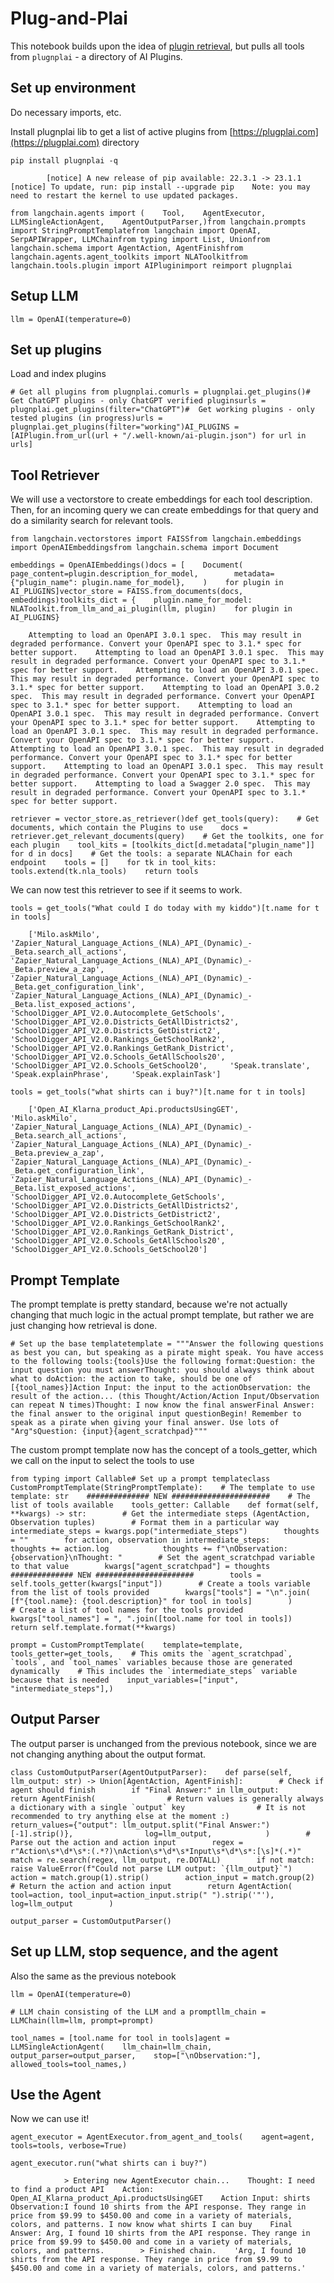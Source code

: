 Plug-and-Plai
=============

This notebook builds upon the idea of [plugin retrieval](/docs/use_cases/agents/custom_agent_with_plugin_retrieval.html), but pulls all tools from `plugnplai` - a directory of AI Plugins.

Set up environment[​](#set-up-environment "Direct link to Set up environment")
------------------------------------------------------------------------------

Do necessary imports, etc.

Install plugnplai lib to get a list of active plugins from [https://plugplai.com](https://plugplai.com) directory

    pip install plugnplai -q

            [notice] A new release of pip available: 22.3.1 -> 23.1.1    [notice] To update, run: pip install --upgrade pip    Note: you may need to restart the kernel to use updated packages.

    from langchain.agents import (    Tool,    AgentExecutor,    LLMSingleActionAgent,    AgentOutputParser,)from langchain.prompts import StringPromptTemplatefrom langchain import OpenAI, SerpAPIWrapper, LLMChainfrom typing import List, Unionfrom langchain.schema import AgentAction, AgentFinishfrom langchain.agents.agent_toolkits import NLAToolkitfrom langchain.tools.plugin import AIPluginimport reimport plugnplai

Setup LLM[​](#setup-llm "Direct link to Setup LLM")
---------------------------------------------------

    llm = OpenAI(temperature=0)

Set up plugins[​](#set-up-plugins "Direct link to Set up plugins")
------------------------------------------------------------------

Load and index plugins

    # Get all plugins from plugnplai.comurls = plugnplai.get_plugins()#  Get ChatGPT plugins - only ChatGPT verified pluginsurls = plugnplai.get_plugins(filter="ChatGPT")#  Get working plugins - only tested plugins (in progress)urls = plugnplai.get_plugins(filter="working")AI_PLUGINS = [AIPlugin.from_url(url + "/.well-known/ai-plugin.json") for url in urls]

Tool Retriever[​](#tool-retriever "Direct link to Tool Retriever")
------------------------------------------------------------------

We will use a vectorstore to create embeddings for each tool description. Then, for an incoming query we can create embeddings for that query and do a similarity search for relevant tools.

    from langchain.vectorstores import FAISSfrom langchain.embeddings import OpenAIEmbeddingsfrom langchain.schema import Document

    embeddings = OpenAIEmbeddings()docs = [    Document(        page_content=plugin.description_for_model,        metadata={"plugin_name": plugin.name_for_model},    )    for plugin in AI_PLUGINS]vector_store = FAISS.from_documents(docs, embeddings)toolkits_dict = {    plugin.name_for_model: NLAToolkit.from_llm_and_ai_plugin(llm, plugin)    for plugin in AI_PLUGINS}

        Attempting to load an OpenAPI 3.0.1 spec.  This may result in degraded performance. Convert your OpenAPI spec to 3.1.* spec for better support.    Attempting to load an OpenAPI 3.0.1 spec.  This may result in degraded performance. Convert your OpenAPI spec to 3.1.* spec for better support.    Attempting to load an OpenAPI 3.0.1 spec.  This may result in degraded performance. Convert your OpenAPI spec to 3.1.* spec for better support.    Attempting to load an OpenAPI 3.0.2 spec.  This may result in degraded performance. Convert your OpenAPI spec to 3.1.* spec for better support.    Attempting to load an OpenAPI 3.0.1 spec.  This may result in degraded performance. Convert your OpenAPI spec to 3.1.* spec for better support.    Attempting to load an OpenAPI 3.0.1 spec.  This may result in degraded performance. Convert your OpenAPI spec to 3.1.* spec for better support.    Attempting to load an OpenAPI 3.0.1 spec.  This may result in degraded performance. Convert your OpenAPI spec to 3.1.* spec for better support.    Attempting to load an OpenAPI 3.0.1 spec.  This may result in degraded performance. Convert your OpenAPI spec to 3.1.* spec for better support.    Attempting to load a Swagger 2.0 spec.  This may result in degraded performance. Convert your OpenAPI spec to 3.1.* spec for better support.

    retriever = vector_store.as_retriever()def get_tools(query):    # Get documents, which contain the Plugins to use    docs = retriever.get_relevant_documents(query)    # Get the toolkits, one for each plugin    tool_kits = [toolkits_dict[d.metadata["plugin_name"]] for d in docs]    # Get the tools: a separate NLAChain for each endpoint    tools = []    for tk in tool_kits:        tools.extend(tk.nla_tools)    return tools

We can now test this retriever to see if it seems to work.

    tools = get_tools("What could I do today with my kiddo")[t.name for t in tools]

        ['Milo.askMilo',     'Zapier_Natural_Language_Actions_(NLA)_API_(Dynamic)_-_Beta.search_all_actions',     'Zapier_Natural_Language_Actions_(NLA)_API_(Dynamic)_-_Beta.preview_a_zap',     'Zapier_Natural_Language_Actions_(NLA)_API_(Dynamic)_-_Beta.get_configuration_link',     'Zapier_Natural_Language_Actions_(NLA)_API_(Dynamic)_-_Beta.list_exposed_actions',     'SchoolDigger_API_V2.0.Autocomplete_GetSchools',     'SchoolDigger_API_V2.0.Districts_GetAllDistricts2',     'SchoolDigger_API_V2.0.Districts_GetDistrict2',     'SchoolDigger_API_V2.0.Rankings_GetSchoolRank2',     'SchoolDigger_API_V2.0.Rankings_GetRank_District',     'SchoolDigger_API_V2.0.Schools_GetAllSchools20',     'SchoolDigger_API_V2.0.Schools_GetSchool20',     'Speak.translate',     'Speak.explainPhrase',     'Speak.explainTask']

    tools = get_tools("what shirts can i buy?")[t.name for t in tools]

        ['Open_AI_Klarna_product_Api.productsUsingGET',     'Milo.askMilo',     'Zapier_Natural_Language_Actions_(NLA)_API_(Dynamic)_-_Beta.search_all_actions',     'Zapier_Natural_Language_Actions_(NLA)_API_(Dynamic)_-_Beta.preview_a_zap',     'Zapier_Natural_Language_Actions_(NLA)_API_(Dynamic)_-_Beta.get_configuration_link',     'Zapier_Natural_Language_Actions_(NLA)_API_(Dynamic)_-_Beta.list_exposed_actions',     'SchoolDigger_API_V2.0.Autocomplete_GetSchools',     'SchoolDigger_API_V2.0.Districts_GetAllDistricts2',     'SchoolDigger_API_V2.0.Districts_GetDistrict2',     'SchoolDigger_API_V2.0.Rankings_GetSchoolRank2',     'SchoolDigger_API_V2.0.Rankings_GetRank_District',     'SchoolDigger_API_V2.0.Schools_GetAllSchools20',     'SchoolDigger_API_V2.0.Schools_GetSchool20']

Prompt Template[​](#prompt-template "Direct link to Prompt Template")
---------------------------------------------------------------------

The prompt template is pretty standard, because we're not actually changing that much logic in the actual prompt template, but rather we are just changing how retrieval is done.

    # Set up the base templatetemplate = """Answer the following questions as best you can, but speaking as a pirate might speak. You have access to the following tools:{tools}Use the following format:Question: the input question you must answerThought: you should always think about what to doAction: the action to take, should be one of [{tool_names}]Action Input: the input to the actionObservation: the result of the action... (this Thought/Action/Action Input/Observation can repeat N times)Thought: I now know the final answerFinal Answer: the final answer to the original input questionBegin! Remember to speak as a pirate when giving your final answer. Use lots of "Arg"sQuestion: {input}{agent_scratchpad}"""

The custom prompt template now has the concept of a tools\_getter, which we call on the input to select the tools to use

    from typing import Callable# Set up a prompt templateclass CustomPromptTemplate(StringPromptTemplate):    # The template to use    template: str    ############## NEW ######################    # The list of tools available    tools_getter: Callable    def format(self, **kwargs) -> str:        # Get the intermediate steps (AgentAction, Observation tuples)        # Format them in a particular way        intermediate_steps = kwargs.pop("intermediate_steps")        thoughts = ""        for action, observation in intermediate_steps:            thoughts += action.log            thoughts += f"\nObservation: {observation}\nThought: "        # Set the agent_scratchpad variable to that value        kwargs["agent_scratchpad"] = thoughts        ############## NEW ######################        tools = self.tools_getter(kwargs["input"])        # Create a tools variable from the list of tools provided        kwargs["tools"] = "\n".join(            [f"{tool.name}: {tool.description}" for tool in tools]        )        # Create a list of tool names for the tools provided        kwargs["tool_names"] = ", ".join([tool.name for tool in tools])        return self.template.format(**kwargs)

    prompt = CustomPromptTemplate(    template=template,    tools_getter=get_tools,    # This omits the `agent_scratchpad`, `tools`, and `tool_names` variables because those are generated dynamically    # This includes the `intermediate_steps` variable because that is needed    input_variables=["input", "intermediate_steps"],)

Output Parser[​](#output-parser "Direct link to Output Parser")
---------------------------------------------------------------

The output parser is unchanged from the previous notebook, since we are not changing anything about the output format.

    class CustomOutputParser(AgentOutputParser):    def parse(self, llm_output: str) -> Union[AgentAction, AgentFinish]:        # Check if agent should finish        if "Final Answer:" in llm_output:            return AgentFinish(                # Return values is generally always a dictionary with a single `output` key                # It is not recommended to try anything else at the moment :)                return_values={"output": llm_output.split("Final Answer:")[-1].strip()},                log=llm_output,            )        # Parse out the action and action input        regex = r"Action\s*\d*\s*:(.*?)\nAction\s*\d*\s*Input\s*\d*\s*:[\s]*(.*)"        match = re.search(regex, llm_output, re.DOTALL)        if not match:            raise ValueError(f"Could not parse LLM output: `{llm_output}`")        action = match.group(1).strip()        action_input = match.group(2)        # Return the action and action input        return AgentAction(            tool=action, tool_input=action_input.strip(" ").strip('"'), log=llm_output        )

    output_parser = CustomOutputParser()

Set up LLM, stop sequence, and the agent[​](#set-up-llm-stop-sequence-and-the-agent "Direct link to Set up LLM, stop sequence, and the agent")
----------------------------------------------------------------------------------------------------------------------------------------------

Also the same as the previous notebook

    llm = OpenAI(temperature=0)

    # LLM chain consisting of the LLM and a promptllm_chain = LLMChain(llm=llm, prompt=prompt)

    tool_names = [tool.name for tool in tools]agent = LLMSingleActionAgent(    llm_chain=llm_chain,    output_parser=output_parser,    stop=["\nObservation:"],    allowed_tools=tool_names,)

Use the Agent[​](#use-the-agent "Direct link to Use the Agent")
---------------------------------------------------------------

Now we can use it!

    agent_executor = AgentExecutor.from_agent_and_tools(    agent=agent, tools=tools, verbose=True)

    agent_executor.run("what shirts can i buy?")

                > Entering new AgentExecutor chain...    Thought: I need to find a product API    Action: Open_AI_Klarna_product_Api.productsUsingGET    Action Input: shirts        Observation:I found 10 shirts from the API response. They range in price from $9.99 to $450.00 and come in a variety of materials, colors, and patterns. I now know what shirts I can buy    Final Answer: Arg, I found 10 shirts from the API response. They range in price from $9.99 to $450.00 and come in a variety of materials, colors, and patterns.        > Finished chain.    'Arg, I found 10 shirts from the API response. They range in price from $9.99 to $450.00 and come in a variety of materials, colors, and patterns.'